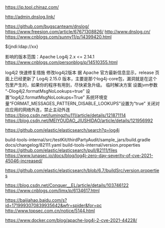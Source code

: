 https://ip.tool.chinaz.com/

http://admin.dnslog.link/

https://github.com/bugscanteam/dnslog/
https://www.freesion.com/article/67671308826/
http://www.dnslog.cn/
https://www.cnblogs.com/sunny11/p/14399420.html

${jndi:ldap://xx}

影响的版本范围：Apache Log4j 2.x <= 2.14.1
https://www.cnblogs.com/personblog/p/14510355.html

 log4j2 快速修复措施
修改log4j2版本
据 Apache 官方最新信息显示，release 页面上已经更新了 Log4j 2.15.0 版本，主要是那个log4j-core包，漏洞就是在这个包里产生的，如果你的程序有用到，尽快紧急升级。
临时解决方案
设置jvm参数 “-Dlog4j2.formatMsgNoLookups=true”
设置“log4j2.formatMsgNoLookups=True”
系统环境变量“FORMAT_MESSAGES_PATTERN_DISABLE_LOOKUPS”设置为“true”
关闭对应应用的网络外连，禁止主动外连
https://blog.csdn.net/lumingzhu111/article/details/121871114
https://blog.csdn.net/MEIYOUDAO_JIUSHIDAO/article/details/121956992

https://github.com/elastic/elasticsearch/search?q=log4j

build-tools-internal/src/testKit/thirdPartyAudit/sample_jars/build.gradle
docs/changelog/82111.yaml
build-tools-internal/version.properties
https://github.com/elastic/elasticsearch/pull/82111/files
https://www.lunasec.io/docs/blog/log4j-zero-day-severity-of-cve-2021-45046-increased/


https://github.com/elastic/elasticsearch/blob/6.7/buildSrc/version.properties


https://blog.csdn.net/Conquer__EL/article/details/103746122
https://www.cnblogs.com/limx/p/6134617.html

https://baijiahao.baidu.com/s?id=1719993070839935642&wfr=spider&for=pc
http://www.topsec.com.cn/notice/5144.html

https://www.docker.com/blog/apache-log4j-2-cve-2021-44228/

